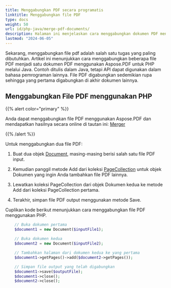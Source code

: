 ```yaml
---
title: Menggabungkan PDF secara programatis
linktitle: Menggabungkan file PDF
type: docs
weight: 50
url: id/php-java/merge-pdf-documents/
description: Halaman ini menjelaskan cara menggabungkan dokumen PDF menjadi satu file PDF menggunakan PHP.
lastmod: "2024-06-05"
---
```


Sekarang, menggabungkan file pdf adalah salah satu tugas yang paling dibutuhkan.
Artikel ini menunjukkan cara menggabungkan beberapa file PDF menjadi satu dokumen PDF menggunakan Aspose.PDF untuk PHP melalui Java. Contoh ditulis dalam Java, tetapi API dapat digunakan dalam bahasa pemrograman lainnya. File PDF digabungkan sedemikian rupa sehingga yang pertama digabungkan di akhir dokumen lainnya.

## Menggabungkan File PDF menggunakan PHP

{{% alert color="primary" %}}

Anda dapat menggabungkan file PDF menggunakan Aspose.PDF dan mendapatkan hasilnya secara online di tautan ini: [Merger](https://products.aspose.app/pdf/merger)

{{% /alert %}}

Untuk menggabungkan dua file PDF:

1. Buat dua objek [Document](https://reference.aspose.com/pdf/java/com.aspose.pdf/class-use/Document), masing-masing berisi salah satu file PDF input.

1. Kemudian panggil metode Add dari koleksi [PageCollection](https://reference.aspose.com/pdf/java/com.aspose.pdf/class-use/PageCollection) untuk objek Dokumen yang ingin Anda tambahkan file PDF lainnya.
1. Lewatkan koleksi PageCollection dari objek Dokumen kedua ke metode Add dari koleksi PageCollection pertama.
1. Terakhir, simpan file PDF output menggunakan metode Save.

Cuplikan kode berikut menunjukkan cara menggabungkan file PDF menggunakan PHP.

```php
    // Buka dokumen pertama
    $document1 = new Document($inputFile1);
    
    // Buka dokumen kedua
    $document2 = new Document($inputFile2);

    // Tambahkan halaman dari dokumen kedua ke yang pertama
    $document1->getPages()->add($document2->getPages());

    // Simpan file output yang telah digabungkan
    $document1->save($outputFile);
    $document1->close();
    $document2->close();
```